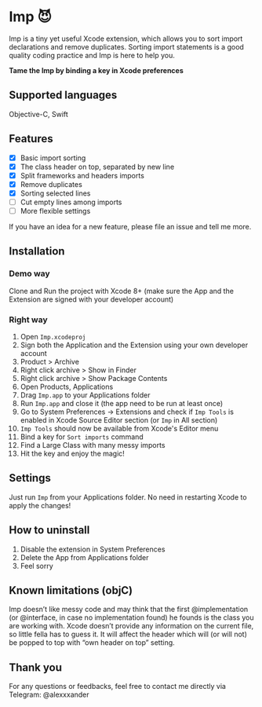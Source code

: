 # Imp 😈
Imp is a tiny yet useful Xcode extension, which allows you to sort import declarations and remove duplicates. Sorting import statements is a good quality coding practice and Imp is here to help you.

**Tame the Imp by binding a key in Xcode preferences**

## Supported languages
Objective-C, Swift

## Features

- [x] Basic import sorting
- [x] The class header on top, separated by new line
- [x] Split frameworks and headers imports
- [x] Remove duplicates
- [x] Sorting selected lines
- [ ] Cut empty lines among imports
- [ ] More flexible settings

If you have an idea for a new feature, please file an issue and tell me more.

## Installation

### Demo way
Clone and Run the project with Xcode 8+ (make sure the App and the Extension are signed with your developer account)

### Right way
1. Open ``Imp.xcodeproj``
2. Sign both the Application and the Extension using your own developer account
3. Product > Archive
4. Right click archive > Show in Finder
5. Right click archive > Show Package Contents
6. Open Products, Applications
7. Drag ``Imp.app`` to your Applications folder
8. Run ``Imp.app`` and close it (the app need to be run at least once)
9. Go to System Preferences -> Extensions and check if ``Imp Tools`` is enabled in Xcode Source Editor section (or ``Imp`` in All section)
10. ``Imp Tools`` should now be available from Xcode's Editor menu
11. Bind a key for ``Sort imports`` command
12. Find a Large Class with many messy imports
13. Hit the key and enjoy the magic!

## Settings
Just run ``Imp`` from your Applications folder. No need in restarting Xcode to apply the changes!

## How to uninstall
1. Disable the extension in System Preferences
2. Delete the App from Applications folder
3. Feel sorry

## Known limitations (objC)
Imp doesn’t like messy code and may think that the first @implementation (or @interface, in case no implementation found) he founds is the class you are working with. Xcode doesn’t provide any information on the current file, so little fella has to guess it. It will affect the header which will (or will not) be popped to top with “own header on top” setting.

## Thank you
For any questions or feedbacks, feel free to contact me directly via Telegram: @alexxxander
